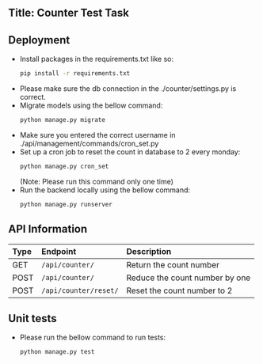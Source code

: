 ## Title: Counter Test Task
## Deployment
- Install packages in the requirements.txt like so:
    ```bash
    pip install -r requirements.txt
    ```
- Please make sure the db connection in the ./counter/settings.py is correct.
- Migrate models using the bellow command:
    ```bash
    python manage.py migrate
    ```
- Make sure you entered the correct username in ./api/management/commands/cron_set.py
- Set up a cron job to reset the count in database to 2 every monday:
    ```bash
    python manage.py cron_set
    ``` 
  (Note: Please run this command only one time)
- Run the backend locally using the bellow command:
    ```bash
    python manage.py runserver
    ```

## API Information
| Type | Endpoint | Description |
| :--- | :--- | :--- |
| GET | `/api/counter/` | Return the count number |
| POST | `/api/counter/` | Reduce the count number by one |
| POST | `/api/counter/reset/` | Reset the count number to 2 |

## Unit tests
- Please run the bellow command to run tests:
    ```bash
    python manage.py test
    ```
